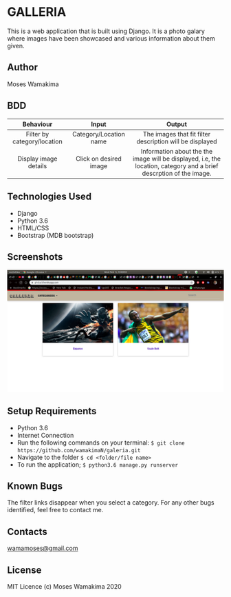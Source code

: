 # GALLERIA
This is a web application that is built using Django. It is a photo galary where images have been showcased and various information about them given.

## Author
Moses Wamakima

## BDD
| Behaviour     |  Input          | Output        |
| :-----------: |:---------------:| :-----------: |
|Filter by category/location|Category/Location name|The images that fit filter description will be displayed|
|Display image  details|Click on desired image|Information about the the image will be displayed, i.e, the location, category and a brief descrption of the image.|

## Technologies Used
- Django
- Python 3.6
- HTML/CSS
- Bootstrap (MDB bootstrap)

## Screenshots
![alt text](screen.png)

## Setup Requirements
- Python 3.6
- Internet Connection
- Run the following commands on your terminal:
`$ git clone https://github.com/wamakimaN/galeria.git`
- Navigate to the folder
 `$ cd <folder/file name>`
- To run the application;
 `$ python3.6 manage.py runserver`

## Known Bugs
The filter links disappear when you select a category.
For any other bugs identified, feel free to contact me.


## Contacts
wamamoses@gmail.com


## License
MIT Licence (c) Moses Wamakima 2020
